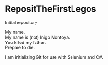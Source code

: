 # RepositTheFirstLegos
Initial repository

My name.<br>
My name is (not) Inigo Montoya. <br>
You killed my father.<br>
Prepare to die.<br>

I am initializing Git for use with Selenium and C#.
